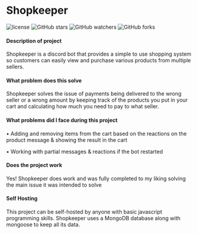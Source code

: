 # Shopkeeper

![license](https://img.shields.io/github/license/calebdelbridge/shopkeeper?style=for-the-badge) ![GitHub stars](https://img.shields.io/github/stars/CalebDelbridge/shopkeeper?style=for-the-badge) ![GitHub watchers](https://img.shields.io/github/watchers/CalebDelbridge/shopkeeper?style=for-the-badge) ![GitHub forks](https://img.shields.io/github/forks/CalebDelbridge/shopkeeper?style=for-the-badge)

#### Description of project

Shopkeeper is a discord bot that provides a simple to use shopping system so customers can easily view and purchase various products from multiple sellers.

#### What problem does this solve

Shopkeeper solves the issue of payments being delivered to the wrong seller or a wrong amount by keeping track of the products you put in your cart and calculating how much you need to pay to what seller.

#### What problems did I face during this project

• Adding and removing items from the cart based on the reactions on the product message & showing the result in the cart

• Working with partial messages & reactions if the bot restarted

#### Does the project work

Yes! Shopkeeper does work and was fully completed to my liking solving the main issue it was intended to solve

#### Self Hosting

This project can be self-hosted by anyone with basic javascript programming skills. Shopkeeper uses a MongoDB database along with mongoose to keep all its data.
